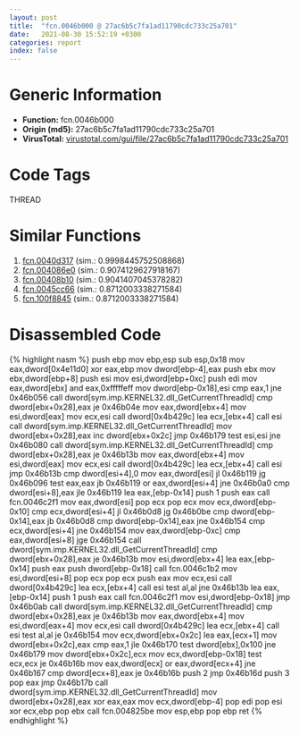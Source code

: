 ```yaml
---
layout: post
title:  "fcn.0046b000 @ 27ac6b5c7fa1ad11790cdc733c25a701"
date:   2021-08-30 15:52:19 +0300
categories: report
index: false
---
```


# Generic Information
- **Function:** fcn.0046b000
- **Origin (md5):** 27ac6b5c7fa1ad11790cdc733c25a701
- **VirusTotal:** [virustotal.com/gui/file/27ac6b5c7fa1ad11790cdc733c25a701][virustotal_ref]

# Code Tags
<span class="tag" id="THREAD">THREAD</span>


# Similar Functions

1. [fcn.0040d317][similar_1_ref] (sim.: 0.9998445752508868)
2. [fcn.004086e0][similar_2_ref] (sim.: 0.9074129627918167)
3. [fcn.00408b10][similar_3_ref] (sim.: 0.9041407045378282)
4. [fcn.0045cc66][similar_4_ref] (sim.: 0.8712003338271584)
5. [fcn.100f8845][similar_5_ref] (sim.: 0.8712003338271584)


# Disassembled Code

{% highlight nasm %}
push ebp
mov ebp,esp
sub esp,0x18
mov eax,dword[0x4e11d0]
xor eax,ebp
mov dword[ebp-4],eax
push ebx
mov ebx,dword[ebp+8]
push esi
mov esi,dword[ebp+0xc]
push edi
mov eax,dword[ebx]
and eax,0xfffffeff
mov dword[ebp-0x18],esi
cmp eax,1
jne 0x46b056
call dword[sym.imp.KERNEL32.dll_GetCurrentThreadId]
cmp dword[ebx+0x28],eax
je 0x46b04e
mov eax,dword[ebx+4]
mov esi,dword[eax]
mov ecx,esi
call dword[0x4b429c]
lea ecx,[ebx+4]
call esi
call dword[sym.imp.KERNEL32.dll_GetCurrentThreadId]
mov dword[ebx+0x28],eax
inc dword[ebx+0x2c]
jmp 0x46b179
test esi,esi
jne 0x46b080
call dword[sym.imp.KERNEL32.dll_GetCurrentThreadId]
cmp dword[ebx+0x28],eax
je 0x46b13b
mov eax,dword[ebx+4]
mov esi,dword[eax]
mov ecx,esi
call dword[0x4b429c]
lea ecx,[ebx+4]
call esi
jmp 0x46b13b
cmp dword[esi+4],0
mov eax,dword[esi]
jl 0x46b119
jg 0x46b096
test eax,eax
jb 0x46b119
or eax,dword[esi+4]
jne 0x46b0a0
cmp dword[esi+8],eax
jle 0x46b119
lea eax,[ebp-0x14]
push 1
push eax
call fcn.0046c2f1
mov eax,dword[esi]
pop ecx
pop ecx
mov ecx,dword[ebp-0x10]
cmp ecx,dword[esi+4]
jl 0x46b0d8
jg 0x46b0be
cmp dword[ebp-0x14],eax
jb 0x46b0d8
cmp dword[ebp-0x14],eax
jne 0x46b154
cmp ecx,dword[esi+4]
jne 0x46b154
mov eax,dword[ebp-0xc]
cmp eax,dword[esi+8]
jge 0x46b154
call dword[sym.imp.KERNEL32.dll_GetCurrentThreadId]
cmp dword[ebx+0x28],eax
je 0x46b13b
mov esi,dword[ebx+4]
lea eax,[ebp-0x14]
push eax
push dword[ebp-0x18]
call fcn.0046c1b2
mov esi,dword[esi+8]
pop ecx
pop ecx
push eax
mov ecx,esi
call dword[0x4b429c]
lea ecx,[ebx+4]
call esi
test al,al
jne 0x46b13b
lea eax,[ebp-0x14]
push 1
push eax
call fcn.0046c2f1
mov esi,dword[ebp-0x18]
jmp 0x46b0ab
call dword[sym.imp.KERNEL32.dll_GetCurrentThreadId]
cmp dword[ebx+0x28],eax
je 0x46b13b
mov eax,dword[ebx+4]
mov esi,dword[eax+4]
mov ecx,esi
call dword[0x4b429c]
lea ecx,[ebx+4]
call esi
test al,al
je 0x46b154
mov ecx,dword[ebx+0x2c]
lea eax,[ecx+1]
mov dword[ebx+0x2c],eax
cmp eax,1
jle 0x46b170
test dword[ebx],0x100
jne 0x46b179
mov dword[ebx+0x2c],ecx
mov ecx,dword[ebp-0x18]
test ecx,ecx
je 0x46b16b
mov eax,dword[ecx]
or eax,dword[ecx+4]
jne 0x46b167
cmp dword[ecx+8],eax
je 0x46b16b
push 2
jmp 0x46b16d
push 3
pop eax
jmp 0x46b17b
call dword[sym.imp.KERNEL32.dll_GetCurrentThreadId]
mov dword[ebx+0x28],eax
xor eax,eax
mov ecx,dword[ebp-4]
pop edi
pop esi
xor ecx,ebp
pop ebx
call fcn.004825be
mov esp,ebp
pop ebp
ret
{% endhighlight %}


[similar_1_ref]: /report/fcn.0040d317@065d95e046989885ac0aa05648eeda39
[similar_2_ref]: /report/fcn.004086e0@e2ba7f10eb234338a49853c34d7d9c56
[similar_3_ref]: /report/fcn.00408b10@e2ba7f10eb234338a49853c34d7d9c56
[similar_4_ref]: /report/fcn.0045cc66@ba5ec83721de3ca10b3c9583f3b2c6a1
[similar_5_ref]: /report/fcn.100f8845@a0ac129ff3ea4c0dfa9529c259a9502c
[virustotal_ref]: https://www.virustotal.com/gui/file/27ac6b5c7fa1ad11790cdc733c25a701